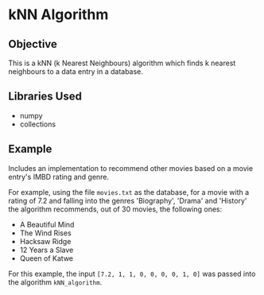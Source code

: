 # kNN Algorithm
## Objective
This is a kNN (k Nearest Neighbours) algorithm which finds k nearest neighbours
to a data entry in a database.

## Libraries Used
 - numpy
 - collections

## Example
Includes an implementation to recommend other movies based on a movie entry's IMBD rating and genre.

For example, using the file `movies.txt` as the database,
for a movie with a rating of 7.2 and falling into the genres 'Biography', 'Drama'
and 'History' the algorithm recommends, out of 30 movies, the following ones:
- A Beautiful Mind
- The Wind Rises
- Hacksaw Ridge
- 12 Years a Slave
- Queen of Katwe

For this example, the input `[7.2, 1, 1, 0, 0, 0, 0, 1, 0]` was passed into the
algorithm `kNN_algorithm`.
